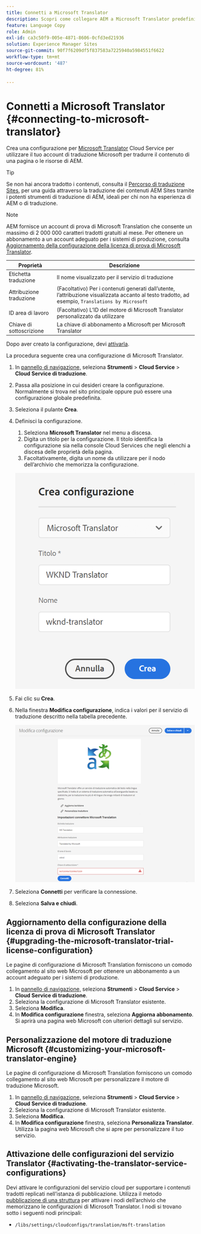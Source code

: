 ```yaml
---
title: Connetti a Microsoft Translator
description: Scopri come collegare AEM a Microsoft Translator predefinito per automatizzare il flusso di lavoro di traduzione.
feature: Language Copy
role: Admin
exl-id: ca3c50f9-005e-4871-8606-0cfd3ed21936
solution: Experience Manager Sites
source-git-commit: 90f7f6209df5f837583a7225940a5984551f6622
workflow-type: tm+mt
source-wordcount: '487'
ht-degree: 81%

---
```


# Connetti a Microsoft Translator {#connecting-to-microsoft-translator}

Crea una configurazione per [Microsoft Translator](https://www.microsoft.com/it-it/translator/business/) Cloud Service per utilizzare il tuo account di traduzione Microsoft per tradurre il contenuto di una pagina o le risorse di AEM.

>[!TIP]
>
>Se non hai ancora tradotto i contenuti, consulta il [Percorso di traduzione Sites](/help/journey-sites/translation/overview.md), per una guida attraverso la traduzione dei contenuti AEM Sites tramite i potenti strumenti di traduzione di AEM, ideali per chi non ha esperienza di AEM o di traduzione.

>[!NOTE]
>
>AEM fornisce un account di prova di Microsoft Translation che consente un massimo di 2 000 000 caratteri tradotti gratuiti al mese. Per ottenere un abbonamento a un account adeguato per i sistemi di produzione, consulta [Aggiornamento della configurazione della licenza di prova di Microsoft Translator](#upgrading-the-microsoft-translator-trial-license-configuration).

| Proprietà | Descrizione |
|---|---|
| Etichetta traduzione | Il nome visualizzato per il servizio di traduzione |
| Attribuzione traduzione | (Facoltativo) Per i contenuti generati dall’utente, l’attribuzione visualizzata accanto al testo tradotto, ad esempio, `Translations by Microsoft` |
| ID area di lavoro | (Facoltativo) L’ID del motore di Microsoft Translator personalizzato da utilizzare |
| Chiave di sottoscrizione | La chiave di abbonamento a Microsoft per Microsoft Translator |

Dopo aver creato la configurazione, devi [attivarla](#activating-the-translator-service-configurations).

La procedura seguente crea una configurazione di Microsoft Translator.

1. In [pannello di navigazione,](/help/sites-cloud/authoring/basic-handling.md#first-steps) seleziona **Strumenti** > **Cloud Service** > **Cloud Service di traduzione**.
1. Passa alla posizione in cui desideri creare la configurazione. Normalmente si trova nel sito principale oppure può essere una configurazione globale predefinita.
1. Seleziona il pulante **Crea**.
1. Definisci la configurazione.
   1. Seleziona **Microsoft Translator** nel menu a discesa.
   1. Digita un titolo per la configurazione. Il titolo identifica la configurazione sia nella console Cloud Services che negli elenchi a discesa delle proprietà della pagina.
   1. Facoltativamente, digita un nome da utilizzare per il nodo dell’archivio che memorizza la configurazione.

   ![Creare una configurazione di traduzione](../assets/create-translation-config.png)

1. Fai clic su **Crea**.
1. Nella finestra **Modifica configurazione**, indica i valori per il servizio di traduzione descritto nella tabella precedente.

   ![Modificare la configurazione della traduzione](../assets/edit-translation-config.png)

1. Seleziona **Connetti** per verificare la connessione.
1. Seleziona **Salva e chiudi**.

## Aggiornamento della configurazione della licenza di prova di Microsoft Translator {#upgrading-the-microsoft-translator-trial-license-configuration}

Le pagine di configurazione di Microsoft Translation forniscono un comodo collegamento al sito web Microsoft per ottenere un abbonamento a un account adeguato per i sistemi di produzione.

1. In [pannello di navigazione,](/help/sites-cloud/authoring/basic-handling.md#first-steps) seleziona **Strumenti** > **Cloud Service** > **Cloud Service di traduzione**.
1. Seleziona la configurazione di Microsoft Translator esistente.
1. Seleziona **Modifica**.
1. In **Modifica configurazione** finestra, seleziona **Aggiorna abbonamento**. Si aprirà una pagina web Microsoft con ulteriori dettagli sul servizio.

## Personalizzazione del motore di traduzione Microsoft {#customizing-your-microsoft-translator-engine}

Le pagine di configurazione di Microsoft Translation forniscono un comodo collegamento al sito web Microsoft per personalizzare il motore di traduzione Microsoft.

1. In [pannello di navigazione,](/help/sites-cloud/authoring/basic-handling.md#first-steps) seleziona **Strumenti** > **Cloud Service** > **Cloud Service di traduzione**.
1. Seleziona la configurazione di Microsoft Translator esistente.
1. Seleziona **Modifica**.
1. In **Modifica configurazione** finestra, seleziona **Personalizza Translator**. Utilizza la pagina web Microsoft che si apre per personalizzare il tuo servizio.

## Attivazione delle configurazioni del servizio Translator {#activating-the-translator-service-configurations}

Devi attivare le configurazioni del servizio cloud per supportare i contenuti tradotti replicati nell’istanza di pubblicazione. Utilizza il metodo [pubblicazione di una struttura](/help/sites-cloud/authoring/sites-console/publishing-pages.md#publishing-and-unpublishing-a-tree) per attivare i nodi dell’archivio che memorizzano le configurazioni di Microsoft Translator. I nodi si trovano sotto i seguenti nodi principali:

* `/libs/settings/cloudconfigs/translation/msft-translation`
